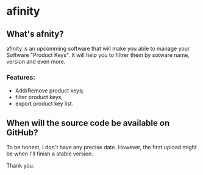 # afinity
## What's afnity?
afinity is an upcomming software that will make you able to manage your Software "Product Keys".
It will help you to filtrer them by sotware name, version and even more.

### Features:
* Add/Remove product keys;
* filter product keys,
* export product key list.

## When will the source code be available on GitHub?
To be honest, I don't have any precise date. However, the first upload might be when I'll finish a stable version.

Thank you.
